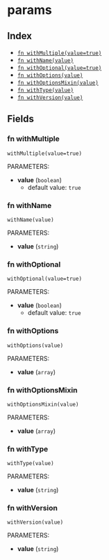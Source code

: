 # params



## Index

* [`fn withMultiple(value=true)`](#fn-withmultiple)
* [`fn withName(value)`](#fn-withname)
* [`fn withOptional(value=true)`](#fn-withoptional)
* [`fn withOptions(value)`](#fn-withoptions)
* [`fn withOptionsMixin(value)`](#fn-withoptionsmixin)
* [`fn withType(value)`](#fn-withtype)
* [`fn withVersion(value)`](#fn-withversion)

## Fields

### fn withMultiple

```jsonnet
withMultiple(value=true)
```

PARAMETERS:

* **value** (`boolean`)
   - default value: `true`


### fn withName

```jsonnet
withName(value)
```

PARAMETERS:

* **value** (`string`)


### fn withOptional

```jsonnet
withOptional(value=true)
```

PARAMETERS:

* **value** (`boolean`)
   - default value: `true`


### fn withOptions

```jsonnet
withOptions(value)
```

PARAMETERS:

* **value** (`array`)


### fn withOptionsMixin

```jsonnet
withOptionsMixin(value)
```

PARAMETERS:

* **value** (`array`)


### fn withType

```jsonnet
withType(value)
```

PARAMETERS:

* **value** (`string`)


### fn withVersion

```jsonnet
withVersion(value)
```

PARAMETERS:

* **value** (`string`)

